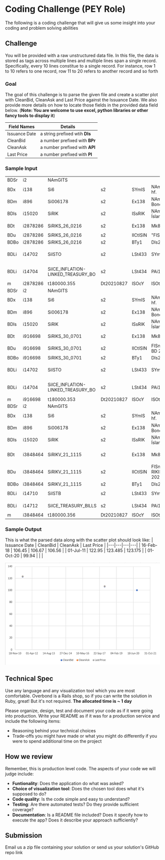 # Coding Challenge (PEY Role)
The following is a coding challenge that will give us some insight into your coding and problem solving abilities

## Challenge 
You will be provided with a raw unstructured data file. In this file, the data is stored as tags across multiple lines and multiple lines span a single record. Specifically, every 10 lines constitue to a single record.
For instance, row 1 to 10 refers to one record, row 11 to 20 refers to another record and so forth

### Goal
The goal of this challenge is to parse the given file and create a scatter plot with CleanBid, CleanAsk and Last Price against the Issuance Date. We also provide more details on how to locate those fields in the provided data field below. (**Note: You are welcome to use excel, python libraries or other fancy tools to display it**)

| Field Names | Details |
|-------------|----------|
| Issuance Date | a string prefixed wtih **DIs** |
| CleanBid | a number prefixed with **BPr** | 
| CleanAsk | a number prefixed with **APl** |
| Last Price | a number prefixed with **Pl** |

### Sample Input
| | | | | | | | | | | | | | | | | | | | | | | | | | | | | | | | | | | | | | | | | | | | | | | | | | |
|---|---|---|---|---|---|---|---|---|---|---|---|---|---|---|---|---|---|---|---|---|---|---|---|---|---|---|---|---|---|---|---|---|---|---|---|---|---|---|---|---|---|---|---|---|---|---|---|---|---|
| BDSr | i2 | NAmGITS |
| BDx | i138 | Si6 | s2 | SYmIS | NAmNasdaq Iceland hf. | CNyIS | MIcXICE |
| BDm | i896 | Si006178 | s2 | Ex138 | NAmIceland Cash Bond Trading | SYmICECB | TOTa+0000 | LDa20190406 | MIcXICE |
| BDIs | i15020 | SiRIK | s2 | ISsRIK | NAmRíkissjóður Íslands | CNyIS | MLEi254900IPCJWRC6XAJN15 |
| BDt | i2878286 | SiRIKS_26_0216 | s2 | Ex138 | Mk896 | INiRIK013ICECBCSH | SYmRIKS 26 0216 | NAmRíkissjóður 26 0216 | SNmRIKS 26 0216 | ISnIS0000030732 | ISi15020 | ISsRIK | CUiISK | CUtISK | PRt3 | VOd2 | LDa20181129 | Cf1 | TTd20260216 | CFcDBFTFR | IEtBullet loan | NMv1 | ITSz347 | NDp4 | NDc3 | MPmN | MPaN | NDTp4 | NDTc3 | CLId21232 | CNyIS | ITStN | SSc2 | STy4 | AUmY | TRaY | INrY | PTaN | PTb2 | OXCl0 | RLoY | IaN | FxN | IqN | TUsN | MSc449 | LSz1 |
| BDu | i2878286 | SiRIKS_26_0216 | s2 | IICtISIN | "FISnENDURLAN/1\ | 5 TB 20260216" | MIFrBOND | MCTyOTHR | MLIqN | MTcN | MLPr100000000 | MLPo0 | MSPo0 | MJCjN | MQu10000 | MBTyEUSB | MBPs0 | MCStN |
| BDBo | i2878286 | SiRIKS_26_0216 | s2 | BTy1 | DIs20180216 | AOs37879700000 | DMa20260216 | RCp1.5 | DNc20220216 | DCm5 | Mv100 | HaN | RDd0 | RDt1 | NRd2 | CPFrN | LCOd20260216 | Fv1 | CFq1 | Cc8 | RIxCPI_IS | FCd20190216 | VBa446.98571 | Vm1 | MDo255 | SSDaN | FIt3 | DAd20180216 |
| BDLi | i14702 | SiISTO | s2 | LSt433 | SYmISTO | NAmICE Inflation-linked Treasury Bonds | LCyISK | TCeY |
| BDLi | i14704 | SiICE_INFLATION-LINKED_TREASURY_BO | s2 | LSt434 | PAi14702 | NAmICE Inflation-linked Treasury Bonds | LCyISK | TCeN |
| m | i2878286 | t180000.355 | Dt20210827 | ISOcY | ISOtY | d0.035 | BPr106.45 | APl106.67 | Pl106.56 | Ph106.56 | LOp106.56 | Pd0.005 | q1 | o60000000 | Rq60000000 | HPm107.37 | HPMd20210803 | LPm106.4 | LPMd20210819 | HPy109.175 | HPYd20210429 | LPy106.4 | LPYd20210819 | LTd20210827 | LPd20210827 |
| BDSr | i2 | NAmGITS |
| BDx | i138 | Si6 | s2 | SYmIS | NAmNasdaq Iceland hf. | CNyIS | MIcXICE |
| BDm | i896 | Si006178 | s2 | Ex138 | NAmIceland Cash Bond Trading | SYmICECB | TOTa+0000 | LDa20190406 | MIcXICE |
| BDIs | i15020 | SiRIK | s2 | ISsRIK | NAmRíkissjóður Íslands | CNyIS | MLEi254900IPCJWRC6XAJN15 |
| BDt | i916698 | SiRIKS_30_0701 | s2 | Ex138 | Mk896 | INiRIK014ICECBCSH | SYmRIKS 30 0701 | NAmRíkissjóður 30 0701 | SNmRIKS 30 0701 | ISnIS0000020576 | ISi15020 | ISsRIK | CUiISK | CUtISK | PRt3 | VOd2 | LDa20110701 | Cf1 | TTd20300701 | CFcDBFTFR | IEtBullet loan | NMv1 | ITSz347 | NDp4 | NDc3 | MPmN | MPaN | NDTp4 | NDTc3 | CLId21232 | CNyIS | ITStN | SSc2 | STy4 | AUmY | TRaY | INrY | PTaN | PTb2 | OXCl0 | RLoY | IaN | FxN | IqN | TUsN | MSc449 | LSz1 |
| BDu | i916698 | SiRIKS_30_0701 | s2 | IICtISIN | FISnSEDLABANKI/3.25 BD 20300701 | MIFrBOND | MCTyOTHR | MLIqN | MTcN | MLPr100000000 | MLPo0 | MSPo0 | MJCjN | MQu10000 | MBTyEUSB | MBPs0 | MCStN |
| BDBo | i916698 | SiRIKS_30_0701 | s2 | BTy1 | DIs20110701 | AOs78683199659 | DMa20300701 | RCp3.25 | DNc20220701 | DCm5 | Mv100 | HaN | RDd0 | RDt1 | NRd2 | CPFrN | LCOd20300701 | Fv1 | CFq1 | Cc8 | RIxCPI_IS | FCd20120701 | VBa377.6 | Vm1 | MDo255 | SSDaN | FIt3 | DAd20110701 |
| BDLi | i14702 | SiISTO | s2 | LSt433 | SYmISTO | NAmICE Inflation-linked Treasury Bonds | LCyISK | TCeY |
| BDLi | i14704 | SiICE_INFLATION-LINKED_TREASURY_BO | s2 | LSt434 | PAi14702 | NAmICE Inflation-linked Treasury Bonds | LCyISK | TCeN |
| m | i916698 | t180000.353 | Dt20210827 | ISOcY | ISOtY | d0.05 | BPr122.95 | APl123.485 | Pl123.175 | HPm125.2 | HPMd20210803 | LPm123.175 | LPMd20210826 | HPy125.905 | HPYd20210113 | LPy122.93 | LPYd20210512 | LTd20210826 | LPd20210826 |
| BDSr | i2 | NAmGITS | 
| BDx | i138 | Si6 | s2 | SYmIS | NAmNasdaq Iceland hf. | CNyIS | MIcXICE |
| BDm | i896 | Si006178 | s2 | Ex138 | NAmIceland Cash Bond Trading | SYmICECB | TOTa+0000 | LDa20190406 | MIcXICE |
| BDIs | i15020 | SiRIK | s2 | ISsRIK | NAmRíkissjóður Íslands | CNyIS | MLEi254900IPCJWRC6XAJN15 |
| BDt | i3848464 | SiRIKV_21_1115 | s2 | Ex138 | Mk896 | INiRIK040ICECBCSH | SYmRIKV 21 1115 | NAmRíkissjóður Íslands 21 1115 | SNmRIKV 21 1115 | ISnIS0000033116 | ISi15020 | ISsRIK | CUiISK | CUtISK | PRt3 | VOd2 | LDa20210601 | Cf1 | TTd20211115 | CFcDYZTXR | IEtBill | NMv1 | ITSz347 | NDp4 | NDc3 | MPmN | MPaN | NDTp4 | NDTc3 | CLId21232 | CNyIS | ITStN | SSc2 | STy4 | AUmY | TRaY | INrY | PTaN | PTb2 | OXCl0 | RLoY | IaN | FxN | IqN | TUsN | MSc449 | LSz1 |
| BDu | i3848464 | SiRIKV_21_1115 | s2 | IICtISIN | FISnENDURLAN RIKISS/ZERO CPN B 20211115 | MIFrBOND | MCTyOTHR | MLIqN | MTcN | MLPr100000000 | MLPo0 | MSPo0 | MJCjN | MQu10000 | MBTyEUSB | MBPs0 | MCStN |
| BDBo | i3848464 | SiRIKV_21_1115 | s2 | BTy1 | DIs20111020 | AOs20800000000 | DMa20211115 | DCm3 | Mv100 | HaN | RDd0 | RDt1 | NRd2 | CPFrY | Fv1 | CFq0 | Cc8 | Vm1 | MDo255 | SSDaN | FIt1 |
| BDLi | i14710 | SiISTB | s2 | LSt433 | SYmISTB | NAmICE Treasury Bills | LCyISK | TCeY |
| BDLi | i14712 | SiICE_TREASURY_BILLS | s2 | LSt434 | PAi14710 | NAmICE Treasury Bills | LCyISK | TCeN |
| m | i3848464 | t180000.356 | Dt20210827 | ISOcY | ISOtY | d0.01 | BPr99.625 |

### Sample Output
This is what the parsed data along with the scatter plot should look like:
| Issuance Date | CleanBid | CleanAsk | Last Price |
|---|---|---|---|
| 16-Feb-18 | 106.45 | 106.67 | 106.56 |
| 01-Jul-11 | 122.95 | 123.485 | 123.175 |
| 01-Oct-20 | 99.94  |  |  |

![](/assets/graph.png)

## Technical Spec
Use any language and any visualization tool which you are most comfortable. Overbond is a Rails shop, so if you can write the solution in Ruby, great! But it's not required. **The allocated time is ~ 1 day**

Please organize, design, test and document your code as if it were going into production. Write your README as if it was for a production service and include the following items:

* Reasoning behind your technical choices
* Trade-offs you might have made or what you might do differently if you were to spend additional time on the project

## How we review
Remember, this is production level code. The aspects of your code we will judge include:

* **Funtionality**: Does the application do what was asked?
* **Choice of visualization tool**: Does the chosen tool does what it's supposed to do?
* **Code quality**: Is the code simple and easy to understand?
* **Testing**: Are there automated tests? Do they provide sufficient coverage? 
* **Documentation**: Is a README file included? Does it specify how to execute the app? Does it describe your approach sufficiently?
## Submission
Email us a zip file containing your solution or send us your solution's GitHub repo link